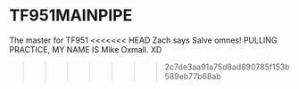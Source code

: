# TF951MAINPIPE
The master for TF951
<<<<<<< HEAD
Zach says Salve omnes!
PULLING PRACTICE, MY NAME IS Mike Oxmall. XD
>>>>>>> 2c7de3aa91a75d8ad890785f153b589eb77b68ab
